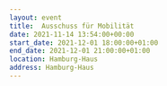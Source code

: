 ```yaml
---
layout: event
title:  Ausschuss für Mobilität
date: 2021-11-14 13:54:00+00:00
start_date: 2021-12-01 18:00:00+01:00
end_date: 2021-12-01 21:00:00+01:00
location: Hamburg-Haus
address: Hamburg-Haus
---
```

